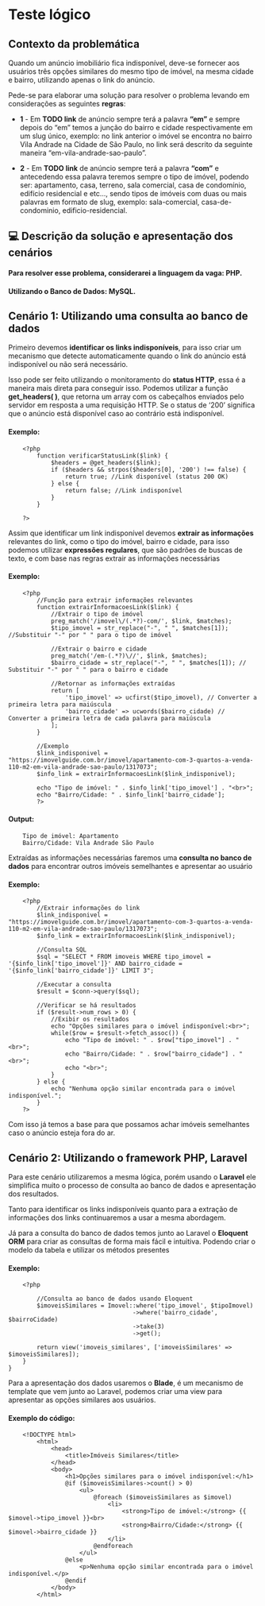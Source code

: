 
# Teste lógico

## Contexto da problemática
Quando um anúncio imobiliário fica indisponível, deve-se fornecer aos usuários três opções similares do mesmo tipo de imóvel, na mesma cidade e bairro, utilizando apenas o link do anúncio.

Pede-se para elaborar uma solução para resolver o problema levando em considerações as seguintes **regras**:

- **1️** - Em **TODO link** de anúncio sempre terá a palavra **“em”** e sempre depois do “em” temos a junção do bairro e cidade respectivamente em um slug único, exemplo: no link anterior o imóvel se encontra no bairro Vila Andrade na Cidade de São Paulo, no link será descrito da seguinte maneira “em-vila-andrade-sao-paulo”.

- **2️** - Em **TODO link** de anúncio sempre terá a palavra **“com”** e antecedendo essa palavra teremos sempre o tipo de imóvel, podendo ser: apartamento, casa, terreno, sala comercial, casa de condomínio, edifício residencial e etc..., sendo tipos de imóveis com duas ou mais palavras em formato de slug, exemplo: sala-comercial, casa-de-condominio, edificio-residencial.



## 💻 Descrição da solução e apresentação dos cenários

#### Para resolver esse problema, considerarei a linguagem da vaga: PHP.
#### Utilizando o Banco de Dados: MySQL.

## Cenário 1: Utilizando uma consulta ao banco de dados

Primeiro devemos **identificar os links indisponíveis**, para isso criar um mecanismo que detecte automaticamente quando o link do anúncio está indisponível ou não será necessário. 

Isso pode ser feito utilizando o monitoramento do **status HTTP**, essa é a maneira mais direta para conseguir isso. Podemos utilizar a função **get_headers( )**, que retorna um array com os cabeçalhos enviados pelo servidor em resposta a uma requisição HTTP. Se o status de ‘200’ significa que o anúncio está disponível caso ao contrário está indisponível. 

#### Exemplo:

```
    <?php
        function verificarStatusLink($link) {
            $headers = @get_headers($link);
            if ($headers && strpos($headers[0], '200') !== false) {
                return true; //Link disponível (status 200 OK)
            } else {
                return false; //Link indisponível
            }
        }

    ?>
```

Assim que identificar um link indisponível devemos **extrair as informações** relevantes do link, como o tipo do imóvel, bairro e cidade, para isso podemos utilizar **expressões regulares**, que são padrões de buscas de texto, e com base nas regras extrair as informações necessárias

#### Exemplo:
```
    <?php
        //Função para extrair informações relevantes
        function extrairInformacoesLink($link) {
            //Extrair o tipo de imóvel
            preg_match('/imovel\/(.*?)-com/', $link, $matches);
            $tipo_imovel = str_replace("-", " ", $matches[1]); //Substituir "-" por " " para o tipo de imóvel
            
            //Extrair o bairro e cidade
            preg_match('/em-(.*?)\//', $link, $matches);
            $bairro_cidade = str_replace("-", " ", $matches[1]); // Substituir "-" por " " para o bairro e cidade
            
            //Retornar as informações extraídas
            return [
                'tipo_imovel' => ucfirst($tipo_imovel), // Converter a primeira letra para maiúscula
                'bairro_cidade' => ucwords($bairro_cidade) // Converter a primeira letra de cada palavra para maiúscula
            ];
        }

        //Exemplo
        $link_indisponivel = "https://imovelguide.com.br/imovel/apartamento-com-3-quartos-a-venda-110-m2-em-vila-andrade-sao-paulo/1317073";
        $info_link = extrairInformacoesLink($link_indisponivel);

        echo "Tipo de imóvel: " . $info_link['tipo_imovel'] . "<br>";
        echo "Bairro/Cidade: " . $info_link['bairro_cidade'];
        ?>
```
#### Output:
```
    Tipo de imóvel: Apartamento
    Bairro/Cidade: Vila Andrade São Paulo
```

Extraídas as informações necessárias faremos uma **consulta no banco de dados** para encontrar outros imóveis semelhantes e apresentar ao usuário

#### Exemplo:
```
    <?php
        //Extrair informações do link
        $link_indisponivel = "https://imovelguide.com.br/imovel/apartamento-com-3-quartos-a-venda-110-m2-em-vila-andrade-sao-paulo/1317073";
        $info_link = extrairInformacoesLink($link_indisponivel);

        //Consulta SQL
        $sql = "SELECT * FROM imoveis WHERE tipo_imovel = '{$info_link['tipo_imovel']}' AND bairro_cidade = '{$info_link['bairro_cidade']}' LIMIT 3";

        //Executar a consulta
        $result = $conn->query($sql);

        //Verificar se há resultados
        if ($result->num_rows > 0) {
            //Exibir os resultados
            echo "Opções similares para o imóvel indisponível:<br>";
            while($row = $result->fetch_assoc()) {
                echo "Tipo de imóvel: " . $row["tipo_imovel"] . "<br>";
                echo "Bairro/Cidade: " . $row["bairro_cidade"] . "<br>";
                echo "<br>";
            }
        } else {
            echo "Nenhuma opção similar encontrada para o imóvel indisponível.";
        }
    ?>
```


Com isso já temos a base para que possamos achar imóveis semelhantes caso o anúncio esteja fora do ar.


## Cenário 2: Utilizando o framework PHP, Laravel

Para este cenário utilizaremos a mesma lógica, porém usando o **Laravel** ele simplifica muito o processo de consulta ao banco de dados e apresentação dos resultados.

Tanto para identificar os links indisponíveis quanto para a extração de informações dos links continuaremos a usar a mesma abordagem.

Já para a consulta do banco de dados temos junto ao Laravel o **Eloquent ORM** para criar as consultas de forma mais fácil e intuitiva. Podendo criar o modelo da tabela e utilizar os métodos presentes

#### Exemplo:

```
    <?php

        //Consulta ao banco de dados usando Eloquent
        $imoveisSimilares = Imovel::where('tipo_imovel', $tipoImovel)
                                   ->where('bairro_cidade', $bairroCidade)
                                   ->take(3)
                                   ->get();

        return view('imoveis_similares', ['imoveisSimilares' => $imoveisSimilares]);
    }
}
```

Para a apresentação dos dados usaremos o **Blade**, é um mecanismo de template que vem junto ao Laravel, podemos criar uma view para apresentar as opções similares aos usuários.

#### Exemplo do código:
```
    <!DOCTYPE html>
        <html>
            <head>
                <title>Imóveis Similares</title>
            </head>
            <body>
                <h1>Opções similares para o imóvel indisponível:</h1>
                @if ($imoveisSimilares->count() > 0)
                    <ul>
                        @foreach ($imoveisSimilares as $imovel)
                            <li>
                                <strong>Tipo de imóvel:</strong> {{ $imovel->tipo_imovel }}<br>
                                <strong>Bairro/Cidade:</strong> {{ $imovel->bairro_cidade }}
                            </li>
                        @endforeach
                    </ul>
                @else
                    <p>Nenhuma opção similar encontrada para o imóvel indisponível.</p>
                @endif
            </body>
        </html>
```
